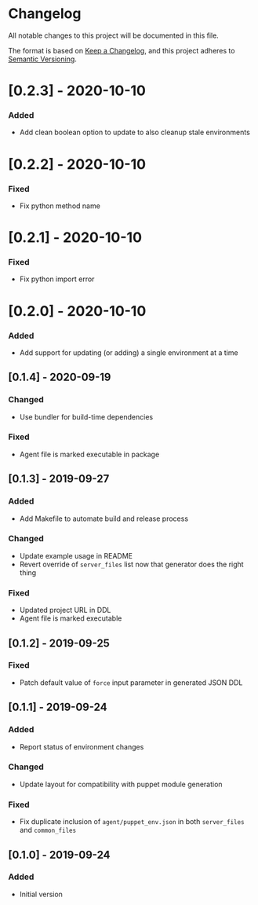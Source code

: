# Changelog
All notable changes to this project will be documented in this file.

The format is based on [Keep a Changelog](https://keepachangelog.com/en/1.0.0/),
and this project adheres to [Semantic Versioning](https://semver.org/spec/v2.0.0.html).

# [0.2.3] - 2020-10-10
### Added
- Add clean boolean option to update to also cleanup stale environments

# [0.2.2] - 2020-10-10
### Fixed
- Fix python method name

# [0.2.1] - 2020-10-10
### Fixed
- Fix python import error

# [0.2.0] - 2020-10-10
### Added
- Add support for updating (or adding) a single environment at a time

## [0.1.4] - 2020-09-19
### Changed
- Use bundler for build-time dependencies

### Fixed
- Agent file is marked executable in package

## [0.1.3] - 2019-09-27
### Added
- Add Makefile to automate build and release process

### Changed
- Update example usage in README
- Revert override of `server_files` list now that generator does the right thing

### Fixed
- Updated project URL in DDL
- Agent file is marked executable

## [0.1.2] - 2019-09-25
### Fixed
- Patch default value of `force` input parameter in generated JSON DDL

## [0.1.1] - 2019-09-24
### Added
- Report status of environment changes

### Changed
- Update layout for compatibility with puppet module generation

### Fixed
- Fix duplicate inclusion of `agent/puppet_env.json` in both `server_files` and `common_files`

## [0.1.0] - 2019-09-24
### Added
- Initial version
